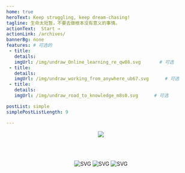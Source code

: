 ```yaml
---
home: true
heroText: Keep struggling, keep dream-chasing!
tagline: 生命太短暂，不要去做根本没有意义的事情。
actionText:  Start →
actionLink: /archives/
bannerBg: none
features: # 可选的
 - title: 
   details: 
   imgUrl: /img/undraw_Online_learning_re_qw08.svg       # 可选
 - title: 
   details: 
   imgUrl: /img/undraw_working_from_anywhere_ub67.svg      # 可选
 - title: 
   details: 
   imgUrl: /img/undraw_road_to_knowledge_m8s0.svg      # 可选

postList: simple
simplePostListLength: 9

---
```


<div style="text-align: center;">

![](https://i.loli.net/2021/01/25/6QjFbzApiO5JIUK.jpg)

<br><br>

![SVG](https://svg.hamm.cn/client.svg?type=os "SVG") ![SVG](https://svg.hamm.cn/client.svg?type=broswer "SVG") ![SVG](https://svg.hamm.cn/client.svg?type=ip "SVG")

</div>










